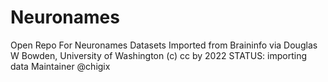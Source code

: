 # Neuronames
Open Repo For Neuronames Datasets
Imported from Braininfo
via Douglas W Bowden, University of Washington
(c) cc by 2022
STATUS:  importing data
Maintainer @chigix
